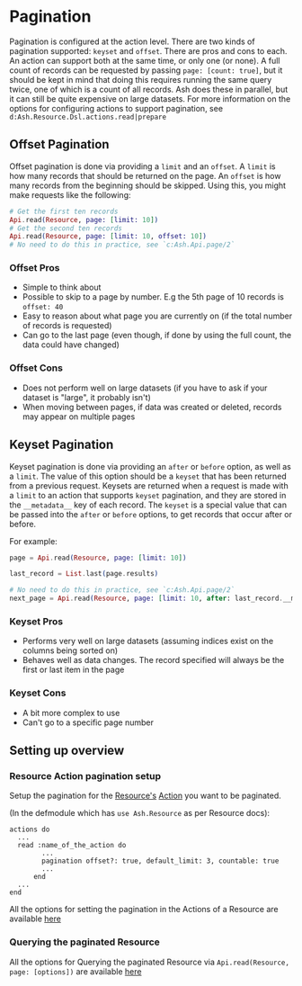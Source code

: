 # Pagination

Pagination is configured at the action level. There are two kinds of pagination supported: `keyset` and `offset`. There are
pros and cons to each. An action can support both at the same time, or only one (or none). A full count of records can be
requested by passing `page: [count: true]`, but it should be kept in mind that doing this requires running the same query
twice, one of which is a count of all records. Ash does these in parallel, but it can still be quite expensive on large
datasets. For more information on the options for configuring actions to support pagination, see `d:Ash.Resource.Dsl.actions.read|prepare`

## Offset Pagination

Offset pagination is done via providing a `limit` and an `offset`. A `limit` is how many records that should be returned on the page.
An `offset` is how many records from the beginning should be skipped. Using this, you might make requests like the following:

```elixir
# Get the first ten records
Api.read(Resource, page: [limit: 10])
# Get the second ten records
Api.read(Resource, page: [limit: 10, offset: 10])
# No need to do this in practice, see `c:Ash.Api.page/2`
```

### Offset Pros

- Simple to think about
- Possible to skip to a page by number. E.g the 5th page of 10 records is `offset: 40`
- Easy to reason about what page you are currently on (if the total number of records is requested)
- Can go to the last page (even though, if done by using the full count, the data could have changed)

### Offset Cons

- Does not perform well on large datasets (if you have to ask if your dataset is "large", it probably isn't)
- When moving between pages, if data was created or deleted, records may appear on multiple pages

## Keyset Pagination

Keyset pagination is done via providing an `after` or `before` option, as well as a `limit`. The value of this option should be
a `keyset` that has been returned from a previous request. Keysets are returned when a request is made with a `limit` to an action
that supports `keyset` pagination, and they are stored in the `__metadata__` key of each record. The `keyset` is a special value that
can be passed into the `after` or `before` options, to get records that occur after or before.

For example:

```elixir
page = Api.read(Resource, page: [limit: 10])

last_record = List.last(page.results)

# No need to do this in practice, see `c:Ash.Api.page/2`
next_page = Api.read(Resource, page: [limit: 10, after: last_record.__metadata__.keyset])
```

### Keyset Pros

- Performs very well on large datasets (assuming indices exist on the columns being sorted on)
- Behaves well as data changes. The record specified will always be the first or last item in the page

### Keyset Cons

- A bit more complex to use
- Can't go to a specific page number

## Setting up overview

### Resource Action pagination setup

Setup the pagination for the [Resource's](https://hexdocs.pm/ash/glossary.html#resource) [Action](https://hexdocs.pm/ash/glossary.html#action) you want to be paginated.

(In the defmodule which has `use Ash.Resource` as per Resource docs):
```
actions do
  ... 
  read :name_of_the_action do
        ...
        pagination offset?: true, default_limit: 3, countable: true
        ...
      end
  ...
end
```
All the options for setting the pagination in the Actions of a Resource are available [here](https://hexdocs.pm/ash/dsl-ash-resource.html#actions-read-pagination)

### Querying the paginated Resource

All the options for Querying the paginated Resource via `Api.read(Resource, page: [options])` are available [here](https://hexdocs.pm/ash/Ash.Api.html#c:read/2-pagination)
